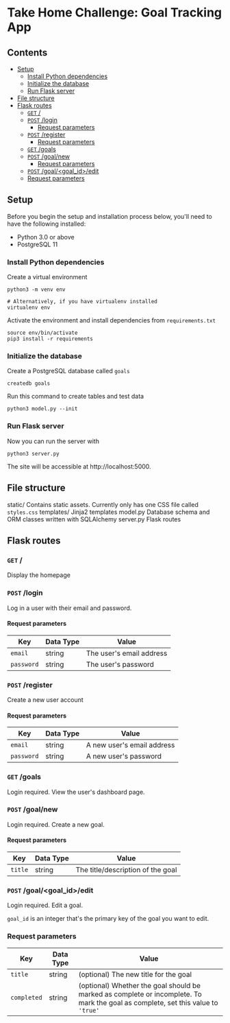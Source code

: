 # Take Home Challenge: Goal Tracking App

## Contents

<!-- vim-markdown-toc GFM -->

- [Setup](#setup)
  - [Install Python dependencies](#install-python-dependencies)
  - [Initialize the database](#initialize-the-database)
  - [Run Flask server](#run-flask-server)
- [File structure](#file-structure)
- [Flask routes](#flask-routes)
  - [`GET` /](#get-)
  - [`POST` /login](#post-login)
    - [Request parameters](#request-parameters)
  - [`POST` /register](#post-register)
    - [Request parameters](#request-parameters-1)
  - [`GET` /goals](#get-goals)
  - [`POST` /goal/new](#post-goalnew)
    - [Request parameters](#request-parameters-2)
  - [`POST` /goal/<goal_id>/edit](#post-goalgoal_idedit)
  - [Request parameters](#request-parameters-3)

<!-- vim-markdown-toc -->

## Setup

Before you begin the setup and installation process below, you'll need to have
the following installed:

- Python 3.0 or above
- PostgreSQL 11

### Install Python dependencies

Create a virtual environment

```
python3 -m venv env

# Alternatively, if you have virtualenv installed
virtualenv env
```

Activate the environment and install dependencies from `requirements.txt`

```
source env/bin/activate
pip3 install -r requirements
```

### Initialize the database

Create a PostgreSQL database called `goals`

```
createdb goals
```

Run this command to create tables and test data

```
python3 model.py --init
```

### Run Flask server

Now you can run the server with

```
python3 server.py
```

The site will be accessible at http://localhost:5000.

## File structure

static/
Contains static assets. Currently only has one CSS file called
`styles.css`
templates/
Jinja2 templates
model.py
Database schema and ORM classes written with SQLAlchemy
server.py
Flask routes

## Flask routes

### `GET` /

Display the homepage

### `POST` /login

Log in a user with their email and password.

#### Request parameters

| Key        | Data Type | Value                    |
| ---------- | --------- | ------------------------ |
| `email`    | string    | The user's email address |
| `password` | string    | The user's password      |

### `POST` /register

Create a new user account

#### Request parameters

| Key        | Data Type | Value                      |
| ---------- | --------- | -------------------------- |
| `email`    | string    | A new user's email address |
| `password` | string    | A new user's password      |

### `GET` /goals

Login required. View the user's dashboard page.

### `POST` /goal/new

Login required. Create a new goal.

#### Request parameters

| Key     | Data Type | Value                             |
| ------- | --------- | --------------------------------- |
| `title` | string    | The title/description of the goal |

### `POST` /goal/<goal_id>/edit

Login required. Edit a goal.

`goal_id` is an integer that's the primary key of the goal you want to edit.

### Request parameters

| Key         | Data Type | Value                                                                                                                            |
| ----------- | --------- | -------------------------------------------------------------------------------------------------------------------------------- |
| `title`     | string    | (optional) The new title for the goal                                                                                            |
| `completed` | string    | (optional) Whether the goal should be marked as complete or incomplete. To mark the goal as complete, set this value to `'true'` |
